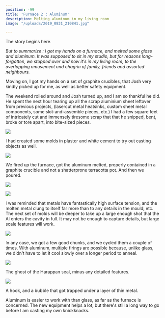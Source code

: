 ```yaml
---
position: -99
title: 'Furnace 2 : Aluminum'
description: Melting aluminum in my living room
image: "/uploads/2019_0831_210841.jpg"

---
```

The story begins here.

_But to summarize : I got my hands on a furnace, and melted some glass and aluminum. It was supposed to sit in my studio, but for reasons long-forgotten, we stopped over and now it's in my living room, to the overlapping amusement and chagrin of family, friends and assorted neighbours._

Moving on, I got my hands on a set of graphite crucibles, that Josh very kindly picked up for me, as well as better safety equipment.

The weekend rolled around and Josh turned up, and I am so thankful he did. He spent the next hour tearing up all the scrap aluminium sheet leftover from previous projects, (lasercut metal heatsinks, custom sheet metal components, some slot-and-assemble pieces, etc.) I had a few square feet of intricately cut and immensely tiresome scrap that that he snipped, bent, broke or tore apart, into bite-sized pieces.

![](/uploads/2019_0831_210812.jpg)

I had created some molds in plaster and white cement to try out casting objects as well.

![](/uploads/2019_0831_221218.jpg)

We fired up the furnace, got the aluminum melted, properly contained in a graphite crucible and not a shatterprone terracotta pot. And then we poured.

![](/uploads/2019_0831_210841.jpg)

![](/uploads/2019_0831_215528-2.jpg)

I was reminded that metals have fantastically high surface tension, and the molten metal clung to itself far more than to any details in the mould, etc. The next set of molds will be deeper to take up a large enough shot that the Al enters the cavity in full. It may not be enough to capture details, but large scale features will work.

![](/uploads/2019_0831_231918.jpg)

In any case, we got a few good chunks, and we cycled them a couple of times. With aluminum, multiple firings are possible because, unlike glass, we didn't have to let it cool slowly over a longer period to anneal.

![](/uploads/2019_0902_130948.jpg)

The ghost of the Harappan seal, minus any detailed features.

![](/uploads/2019_0902_131004.jpg)

A hook, and a bubble that got trapped under a layer of thin metal.

Aluminum is easier to work with than glass, as far as the furnace is concerned. The new equipment helps a lot, but there's still a long way to go before I am casting my own knickknacks.
